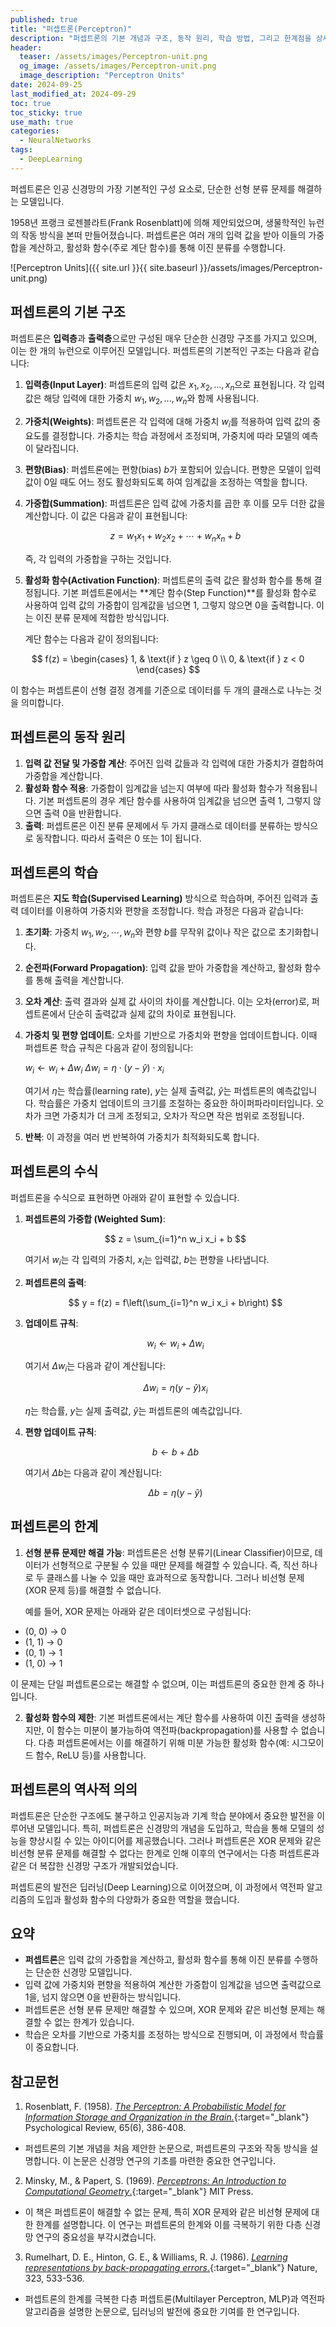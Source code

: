 ```yaml
---
published: true
title: "퍼셉트론(Perceptron)"
description: "퍼셉트론의 기본 개념과 구조, 동작 원리, 학습 방법, 그리고 한계점을 상세히 설명합니다. 인공 신경망의 기초가 되는 이 모델의 역사적 의의와 현대 딥러닝으로의 발전 과정을 이해할 수 있습니다."
header:
  teaser: /assets/images/Perceptron-unit.png
  og_image: /assets/images/Perceptron-unit.png
  image_description: "Perceptron Units"
date: 2024-09-25
last_modified_at: 2024-09-29
toc: true
toc_sticky: true
use_math: true
categories:
  - NeuralNetworks
tags:
  - DeepLearning
---
```

퍼셉트론은 인공 신경망의 가장 기본적인 구성 요소로, 단순한 선형 분류 문제를 해결하는 모델입니다. 

1958년 프랭크 로젠블라트(Frank Rosenblatt)에 의해 제안되었으며, 생물학적인 뉴런의 작동 방식을 본떠 만들어졌습니다. 퍼셉트론은 여러 개의 입력 값을 받아 이들의 가중합을 계산하고, 활성화 함수(주로 계단 함수)를 통해 이진 분류를 수행합니다.

![Perceptron Units]({{ site.url }}{{ site.baseurl }}/assets/images/Perceptron-unit.png)


## 퍼셉트론의 기본 구조

퍼셉트론은 **입력층**과 **출력층**으로만 구성된 매우 단순한 신경망 구조를 가지고 있으며, 이는 한 개의 뉴런으로 이루어진 모델입니다. 퍼셉트론의 기본적인 구조는 다음과 같습니다:

1. **입력층(Input Layer)**: 퍼셉트론의 입력 값은 $x_1, x_2, ..., x_n$으로 표현됩니다. 각 입력 값은 해당 입력에 대한 가중치 $w_1, w_2, ..., w_n$와 함께 사용됩니다.

2. **가중치(Weights)**: 퍼셉트론은 각 입력에 대해 가중치 $w_i$를 적용하여 입력 값의 중요도를 결정합니다. 가중치는 학습 과정에서 조정되며, 가중치에 따라 모델의 예측이 달라집니다.

3. **편향(Bias)**: 퍼셉트론에는 편향(bias) $b$가 포함되어 있습니다. 편향은 모델이 입력 값이 0일 때도 어느 정도 활성화되도록 하여 임계값을 조정하는 역할을 합니다.

4. **가중합(Summation)**: 퍼셉트론은 입력 값에 가중치를 곱한 후 이를 모두 더한 값을 계산합니다. 이 값은 다음과 같이 표현됩니다:

   $$z = w_1x_1 + w_2x_2 + \cdots + w_nx_n + b$$

   즉, 각 입력의 가중합을 구하는 것입니다.

5. **활성화 함수(Activation Function)**: 퍼셉트론의 출력 값은 활성화 함수를 통해 결정됩니다. 기본 퍼셉트론에서는 **계단 함수(Step Function)**를 활성화 함수로 사용하여 입력 값의 가중합이 임계값을 넘으면 1, 그렇지 않으면 0을 출력합니다. 이는 이진 분류 문제에 적합한 방식입니다.

   계단 함수는 다음과 같이 정의됩니다:

  $$
  f(z) = \begin{cases}
  1, & \text{if } z \geq 0 \\
  0, & \text{if } z < 0
  \end{cases}
  $$

   이 함수는 퍼셉트론이 선형 결정 경계를 기준으로 데이터를 두 개의 클래스로 나누는 것을 의미합니다.


## 퍼셉트론의 동작 원리

1. **입력 값 전달 및 가중합 계산**: 주어진 입력 값들과 각 입력에 대한 가중치가 결합하여 가중합을 계산합니다.
2. **활성화 함수 적용**: 가중합이 임계값을 넘는지 여부에 따라 활성화 함수가 적용됩니다. 기본 퍼셉트론의 경우 계단 함수를 사용하여 임계값을 넘으면 출력 1, 그렇지 않으면 출력 0을 반환합니다.
3. **출력**: 퍼셉트론은 이진 분류 문제에서 두 가지 클래스로 데이터를 분류하는 방식으로 동작합니다. 따라서 출력은 0 또는 1이 됩니다.

## 퍼셉트론의 학습

퍼셉트론은 **지도 학습(Supervised Learning)** 방식으로 학습하며, 주어진 입력과 출력 데이터를 이용하여 가중치와 편향을 조정합니다. 학습 과정은 다음과 같습니다:

1. **초기화**: 가중치 $w_1, w_2, \cdots, w_n$와 편향 $b$를 무작위 값이나 작은 값으로 초기화합니다.
2. **순전파(Forward Propagation)**: 입력 값을 받아 가중합을 계산하고, 활성화 함수를 통해 출력을 계산합니다.
3. **오차 계산**: 출력 결과와 실제 값 사이의 차이를 계산합니다. 이는 오차(error)로, 퍼셉트론에서 단순히 출력값과 실제 값의 차이로 표현됩니다.
4. **가중치 및 편향 업데이트**: 오차를 기반으로 가중치와 편향을 업데이트합니다. 이때 퍼셉트론 학습 규칙은 다음과 같이 정의됩니다:

   $w_i \leftarrow w_i + \Delta w_i$
   $\Delta w_i = \eta \cdot (y - \hat{y}) \cdot x_i$

   여기서 $\eta$는 학습률(learning rate), $y$는 실제 출력값, $\hat{y}$는 퍼셉트론의 예측값입니다. 학습률은 가중치 업데이트의 크기를 조절하는 중요한 하이퍼파라미터입니다. 오차가 크면 가중치가 더 크게 조정되고, 오차가 작으면 작은 범위로 조정됩니다.

5. **반복**: 이 과정을 여러 번 반복하여 가중치가 최적화되도록 합니다.

## 퍼셉트론의 수식

퍼셉트론을 수식으로 표현하면 아래와 같이 표현할 수 있습니다.

1. **퍼셉트론의 가중합 (Weighted Sum)**:

   $$
   z = \sum_{i=1}^n w_i x_i + b
   $$

   여기서 $w_i$는 각 입력의 가중치, $x_i$는 입력값, $b$는 편향을 나타냅니다.

2. **퍼셉트론의 출력**:

   $$
   y = f(z) = f\left(\sum_{i=1}^n w_i x_i + b\right)
   $$

3. **업데이트 규칙**:

   $$
   w_i \leftarrow w_i + \Delta w_i
   $$

   여기서 $\Delta w_i$는 다음과 같이 계산됩니다:

   $$
   \Delta w_i = \eta (y - \hat{y}) x_i
   $$

   $\eta$는 학습률, $y$는 실제 출력값, $\hat{y}$는 퍼셉트론의 예측값입니다.

4. **편향 업데이트 규칙**:

   $$
   b \leftarrow b + \Delta b
   $$

   여기서 $\Delta b$는 다음과 같이 계산됩니다:

   $$
   \Delta b = \eta (y - \hat{y})
   $$


## 퍼셉트론의 한계

1. **선형 분류 문제만 해결 가능**: 퍼셉트론은 선형 분류기(Linear Classifier)이므로, 데이터가 선형적으로 구분될 수 있을 때만 문제를 해결할 수 있습니다. 즉, 직선 하나로 두 클래스를 나눌 수 있을 때만 효과적으로 동작합니다. 그러나 비선형 문제(XOR 문제 등)를 해결할 수 없습니다.

   예를 들어, XOR 문제는 아래와 같은 데이터셋으로 구성됩니다:
  * (0, 0) → 0
  * (1, 1) → 0
  * (0, 1) → 1
  * (1, 0) → 1

   이 문제는 단일 퍼셉트론으로는 해결할 수 없으며, 이는 퍼셉트론의 중요한 한계 중 하나입니다.

2. **활성화 함수의 제한**: 기본 퍼셉트론에서는 계단 함수를 사용하여 이진 출력을 생성하지만, 이 함수는 미분이 불가능하여 역전파(backpropagation)를 사용할 수 없습니다. 다층 퍼셉트론에서는 이를 해결하기 위해 미분 가능한 활성화 함수(예: 시그모이드 함수, ReLU 등)를 사용합니다.

## 퍼셉트론의 역사적 의의

퍼셉트론은 단순한 구조에도 불구하고 인공지능과 기계 학습 분야에서 중요한 발전을 이루어낸 모델입니다. 특히, 퍼셉트론은 신경망의 개념을 도입하고, 학습을 통해 모델의 성능을 향상시킬 수 있는 아이디어를 제공했습니다. 그러나 퍼셉트론은 XOR 문제와 같은 비선형 분류 문제를 해결할 수 없다는 한계로 인해 이후의 연구에서는 다층 퍼셉트론과 같은 더 복잡한 신경망 구조가 개발되었습니다.

퍼셉트론의 발전은 딥러닝(Deep Learning)으로 이어졌으며, 이 과정에서 역전파 알고리즘의 도입과 활성화 함수의 다양화가 중요한 역할을 했습니다.

## 요약

* **퍼셉트론**은 입력 값의 가중합을 계산하고, 활성화 함수를 통해 이진 분류를 수행하는 단순한 신경망 모델입니다.
* 입력 값에 가중치와 편향을 적용하여 계산한 가중합이 임계값을 넘으면 출력값으로 1을, 넘지 않으면 0을 반환하는 방식입니다.
* 퍼셉트론은 선형 분류 문제만 해결할 수 있으며, XOR 문제와 같은 비선형 문제는 해결할 수 없는 한계가 있습니다.
* 학습은 오차를 기반으로 가중치를 조정하는 방식으로 진행되며, 이 과정에서 학습률이 중요합니다.


## 참고문헌

1. Rosenblatt, F. (1958). [*The Perceptron: A Probabilistic Model for Information Storage and Organization in the Brain.*](https://psycnet.apa.org/record/1959-09865-001){:target="_blank"} Psychological Review, 65(6), 386-408.
  - 퍼셉트론의 기본 개념을 처음 제안한 논문으로, 퍼셉트론의 구조와 작동 방식을 설명합니다. 이 논문은 신경망 연구의 기초를 마련한 중요한 연구입니다.

2. Minsky, M., & Papert, S. (1969). [*Perceptrons: An Introduction to Computational Geometry*.](https://leon.bottou.org/publications/pdf/perceptrons-2017.pdf){:target="_blank"} MIT Press.
  - 이 책은 퍼셉트론이 해결할 수 없는 문제, 특히 XOR 문제와 같은 비선형 문제에 대한 한계를 설명합니다. 이 연구는 퍼셉트론의 한계와 이를 극복하기 위한 다층 신경망 연구의 중요성을 부각시켰습니다.

3. Rumelhart, D. E., Hinton, G. E., & Williams, R. J. (1986). [*Learning representations by back-propagating errors*.](https://www.nature.com/articles/323533a0){:target="_blank"} Nature, 323, 533-536.
  - 퍼셉트론의 한계를 극복한 다층 퍼셉트론(Multilayer Perceptron, MLP)과 역전파 알고리즘을 설명한 논문으로, 딥러닝의 발전에 중요한 기여를 한 연구입니다.
